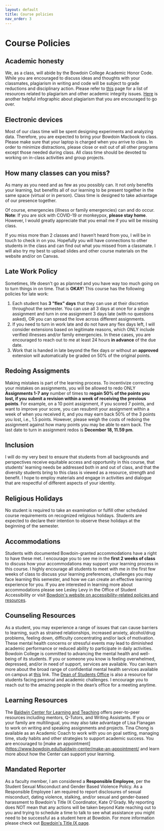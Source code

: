 ```yaml
---
layout: default
title: Course policies
nav_order: 3
---
```


# Course Policies

## Academic honesty

We, as a class, will abide by the Bowdoin College Academic Honor Code. While you are encouraged to discuss ideas and thoughts with your classmates, plagiarism in writing and code will be subject to grade reductions and disciplinary action. Please refer to [this](https://www.bowdoin.edu/dean-of-students/conduct-review-board/academic-honesty-and-plagiarism/index.html) page for a list of resources related to plagiarism and other academic integrity issues. [Here](https://myerslab.uconn.edu/wp-content/uploads/sites/291/2022/05/Plagiarism-Infographic.pdf) is another helpful infographic about plagiarism that you are encouraged to go over.

## Electronic devices

Most of our class time will be spent designing experiments and analyzing data. Therefore, you are expected to bring your Bowdoin Macbook to class. Please make sure that your laptop is charged when you arrive to class. In order to minimize distractions, please close or exit out of all other programs except those needed during class. All class time should be devoted to working on in-class activities and group projects. 

## How many classes can you miss? 
As many as you need and as few as you possibly can. It not only benefits your learning, but benefits all of our learning to be present together in the same space (virtual or in person). Class time is designed to take advantage of our presence together.

Of course, emergencies (illness or family emergencies) can and do occur. **Note**: If you are sick with COVID-19 or monkeypox, **please stay home**. However, I would greatly appreciate that you email me if you will be missing class. 

If you miss more than 2 classes and I haven’t heard from you, I will be in touch to check in on you. Hopefully you will have connections to other students in the class and can find out what you missed from a classmate. I will also try my best to upload slides and other course materials on the website and/or on Canvas.


## Late Work Policy

Sometimes, life doesn't go as planned and you have way too much going on to turn things in on time. That is **OKAY**! This course has the following policies for late work:

1. Each student has **3 "flex" days** that they can use at their discretion throughout the semester. You can use all 3 days at once for a single assignment and turn in one assignment 3 days late (with no questions asked), OR you can spread the love across different assignments. 
2. If you need to turn in work late and do not have any flex days left, I will consider extensions based on legitimate reasons, which ONLY include verified illnesses and/or family emergencies. In these cases, you are encouraged to reach out to me at least 24 hours **in advance** of the due date.   
3. Work that is handed in late beyond the flex days or without an **approved** extension will automatically be graded on 50% of the original points.

## Redoing Assigments

Making mistakes is part of the learning process. To incentivize correcting your mistakes on assignments, you will be allowed to redo ONLY **Assignments 1-7** **any** number of times to **regain 50% of the points you lost, if you submit a revision within a week of receiving the previous points**. For example, on a 10 point assignment, if you scored 7 points, and want to improve your score, you can resubmit your assignment within a week of when you received it, and you may earn back 50% of the 3 points you lost, i.e., 1.5 points. However, please weigh the costs of redoing the assignment against how many points you may be able to earn back. The last date to turn in assignment redos is **December 18, 11.59 pm**.

## Inclusion
I will do my very best to ensure that students from all backgrounds and perspectives receive equitable access and opportunity in this course, that students' learning needs be addressed both in and out of class, and that the diversity students bring to this class is viewed as a resource, strength and benefit. I hope to employ materials and engage in activities and dialogue that are respectful of different aspects of your identity. 

## Religious Holidays
No student is required to take an examination or fulfill other scheduled course requirements on recognized religious holidays.  Students are expected to declare their intention to observe these holidays at the beginning of the semester. 

## Accommodations
Students with documented Bowdoin-granted accommodations have a right to have these met. I encourage you to see me in the **first 2 weeks of class** to discuss how your accommodations may support your learning process in this course. I highly encourage all students to meet with me in the first few weeks of class to discuss your learning preferences, challenges you may face learning this semester, and how we can create an effective learning experience for you. If you are interested in learning more about accommodations please see Lesley Levy in the Office of Student Accessibility or visit [Bowdoin's website on accessibility-related policies and resources](https://www.bowdoin.edu/accessibility/).

## Counseling Resources
As a student, you may experience a range of issues that can cause barriers to learning, such as strained relationships, increased anxiety, alcohol/drug problems, feeling down, difficulty concentrating and/or lack of motivation. These mental health concerns or stressful events may lead to diminished academic performance or reduced ability to participate in daily activities. Bowdoin College is committed to advancing the mental health and well-being of its students. If you or someone you know is feeling overwhelmed, depressed, and/or in need of support, services are available. You can learn more about the broad range of confidential mental health services available on campus at [this](https://www.bowdoin.edu/counseling/) link. The [Dean of Students Office](https://www.bowdoin.edu/dean-of-students/index.html) is also a resource for students facing personal and academic challenges. I encourage you to reach out to the amazing people in the dean’s office for a meeting anytime. 

## Learning Resources

The [Baldwin Center for Learning and Teaching](https://www.bowdoin.edu/baldwin-center) offers peer-to-peer resources including mentors, Q-Tutors, and Writing Assistants. If you or your family are multilingual, you may also take advantage of Lisa Flanagan to work on writing and speaking assignments and projects. Tina Chong is available as an Academic Coach to work with you on goal setting, managing time, study habits and other strategies to support academic success. You are encouraged to [make an appointment](https://www.bowdoin.edu/baldwin-center/make-an-appointment/ and learn more about how the Center can support your learning.

## Mandated Reporter
As a faculty member, I am considered a **Responsible Employee**, per the Student Sexual Misconduct and Gender Based Violence Policy. As a Responsible Employee I am required to report disclosures of sexual misconduct, dating violence, stalking, and/or sexual and gender-based harassment to Bowdoin's Title IX Coordinator, Kate O'Grady. My reporting does NOT mean that any actions will be taken beyond Kate reaching out to you and trying to schedule a time to talk to see what assistance you might need to be successful as a student here at Bowdoin. For more information please check out [Bowdoin's Title IX page](http://www.bowdoin.edu/title-ix).
